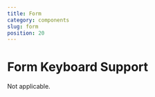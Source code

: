 ```yaml
---
title: Form
category: components
slug: form
position: 20
---
```

# Form Keyboard Support

Not applicable.
